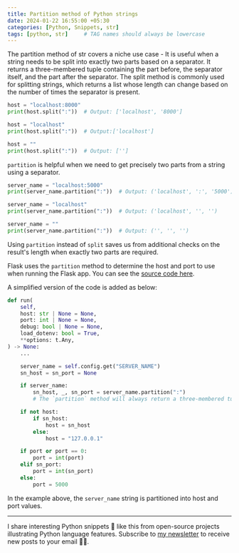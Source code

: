 ```yaml
---
title: Partition method of Python strings
date: 2024-01-22 16:55:00 +05:30
categories: [Python, Snippets, str]
tags: [python, str]     # TAG names should always be lowercase
---
```


The partition method of str covers a niche use case - It is useful when a string needs to be split into exactly two parts based on a separator. It returns a three-membered tuple containing the part before, the separator itself, and the part after the separator.
The split method is commonly used for splitting strings, which returns a list whose length can change based on the number of times the separator is present.

```python
host = "localhost:8000"
print(host.split(":"))  # Output: ['localhost', '8000']

host = "localhost"
print(host.split(":"))  # Output:['localhost']

host = ""
print(host.split(":"))  # Output: ['']

```

`partition` is helpful when we need to get precisely two parts from a string using a separator.

```python
server_name = "localhost:5000"
print(server_name.partition(":"))  # Output: ('localhost', ':', '5000')

server_name = "localhost"
print(server_name.partition(":"))  # Output: ('localhost', '', '')

server_name = ""
print(server_name.partition(":"))  # Output: ('', '', '')
```

Using `partition` instead of `split` saves us from additional checks on the result's length when exactly two parts are required.

Flask uses the `partition` method to determine the host and port to use when running the Flask app. You can see the [source code here](https://github.com/pallets/flask/blob/7b5e176d1ab23e183d0403573358299ed6562dce/src/flask/app.py#L588). 

A simplified version of the code is added as below:

```python
def run(
    self,
    host: str | None = None,
    port: int | None = None,
    debug: bool | None = None,
    load_dotenv: bool = True,
    **options: t.Any,
) -> None:
    ...

    server_name = self.config.get("SERVER_NAME")
    sn_host = sn_port = None

    if server_name:
        sn_host, _, sn_port = server_name.partition(":")
        # The `partition` method will always return a three-membered tuple

    if not host:
        if sn_host:
            host = sn_host
        else:
            host = "127.0.0.1"

    if port or port == 0:
        port = int(port)
    elif sn_port:
        port = int(sn_port)
    else:
        port = 5000
```

In the example above, the `server_name` string is partitioned into host and port values.

---

I share interesting Python snippets 🐍 like this from open-source projects illustrating Python language features. Subscribe to [my newsletter](https://adarshd.substack.com/) to receive new posts to your email 💌🚀.
